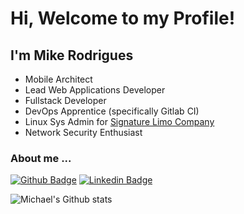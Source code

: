 
<!--
**mrodrig/mrodrig** is a ✨ _special_ ✨ repository because its `README.md` (this file) appears on your GitHub profile.

Here are some ideas to get you started:

- 🔭 I’m currently working on ...
- 🌱 I’m currently learning ...
- 👯 I’m looking to collaborate on ...
- 🤔 I’m looking for help with ...
- 💬 Ask me about ...
- 📫 How to reach me: ...
- 😄 Pronouns: ...
- ⚡ Fun fact: ...
-->

# Hi, Welcome to my Profile!

## I'm Mike Rodrigues

* Mobile Architect
* Lead Web Applications Developer
* Fullstack Developer
* DevOps Apprentice (specifically Gitlab CI)
* Linux Sys Admin for [Signature Limo Company](http://signaturelimocompany.com)
* Network Security Enthusiast

### About me ...

[![Github Badge](https://img.shields.io/badge/-Github-000?style=flat-square&logo=Github&logoColor=white)](https://mrodrig.github.io/)
[![Linkedin Badge](https://img.shields.io/badge/-LinkedIn-blue?style=flat-square&logo=Linkedin&logoColor=white)](https://www.linkedin.com/in/rodriguesmichael/)

![Michael's Github stats](https://github-readme-stats.vercel.app/api?username=mrodrig&theme=dark&count_private=true&include_all_commits=true&hide=issues)
